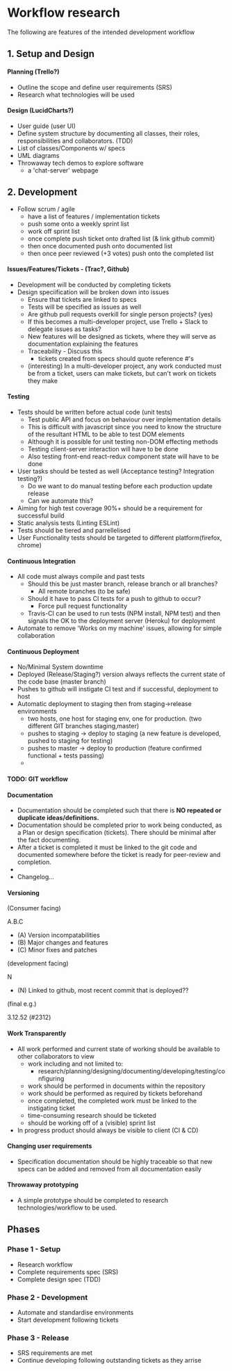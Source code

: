 
# Workflow research

The following are features of the intended development workflow

## 1. Setup and Design

#### Planning (Trello?)

- Outline the scope and define user requirements (SRS)
- Research what technologies will be used

#### Design (LucidCharts?)

- User guide (user UI)
- Define system structure by documenting all classes, their roles, responsibilities and collaborators.  (TDD)
- List of classes/Components w/ specs
- UML diagrams
- Throwaway tech demos to explore software
  - a 'chat-server' webpage

## 2. Development

- Follow scrum / agile
  - have a list of features / implementation tickets
  - push some onto a weekly sprint list
  - work off sprint list
  - once complete push ticket onto drafted list (& link github commit)
  - then once documented push onto documented list
  - then once peer reviewed (+3 votes) push onto the completed list

#### Issues/Features/Tickets - (Trac?, Github)

- Development will be conducted by completing tickets
- Design speciification will be broken down into issues
  - Ensure that tickets are linked to specs
  - Tests will be specified as issues as well
  - Are github pull requests overkill for single person projects? (yes)
  - If this becomes a multi-developer project, use Trello + Slack to delegate issues as tasks?
  - New features will be designed as tickets, where they will serve as documentation explaining the features
  - Traceability - Discuss this
    - tickets created from specs should quote reference #'s  
  - (interesting) In a multi-developer project, any work conducted must be from a ticket, users can make tickets, but can't work on tickets they make

#### Testing

- Tests should be written before actual code (unit tests)
  - Test public API and focus on behaviour over implementation details
  - This is difficult with javascript since you need to know the structure of the resultant HTML to be able to test DOM elements
  - Although it is possible for unit testing non-DOM effecting methods
  - Testing client-server interaction will have to be done
  - Also testing front-end react-redux component state will have to be done
- User tasks should be tested as well (Acceptance testing? Integration testing?)
  - Do we want to do manual testing before each production update release
  - Can we automate this?
- Aiming for high test coverage 90%+ should be a requirement for successful build
- Static analysis tests (Linting ESLint)
- Tests should be tiered and parrellelised
- User Functionality tests should be targeted to different platform(firefox, chrome)

#### Continuous Integration

- All code must always compile and past tests
  - Should this be just master branch, release branch or all branches?
    - All remote branches (to be safe)
  - Should it have to pass CI tests for a push to github to occur?
    - Force pull request functionality
  - Travis-CI can be used to run tests (NPM install, NPM test) and then signals the OK to the deployment server (Heroku) for deployment
- Automate to remove 'Works on my machine' issues, allowing for simple collaboration

#### Continuous Deployment

- No/Minimal System downtime
- Deployed (Release/Staging?) version always reflects the current state of the code base (master branch)
- Pushes to github will instigate CI test and if successful, deployment to host
- Automatic deployment to staging then from staging->release environments
  - two hosts, one host for staging env, one for production. (two different GIT branches staging,master)
  - pushes to staging -> deploy to staging  (a new feature is developed, pushed to staging for testing)
  - pushes to master -> deploy to production (feature confirmed functional + tests passing)
  -

#### TODO: GIT workflow

#### Documentation

- Documentation should be completed such that there is **NO repeated or duplicate ideas/definitions.**
- Documentation should be completed prior to work being conducted, as a Plan or design specification (tickets). There should be minimal after the fact documenting.
- After a ticket is completed it must be linked to the git code and documented somewhere before the ticket is ready for peer-review and completion.
-
- Changelog...

#### Versioning

(Consumer facing)

A.B.C

- (A) Version incompatabilities
- (B) Major changes and features
- (C) Minor fixes and patches

(development facing)

N

- (N) Linked to github, most recent commit that is deployed??

(final e.g.)

3.12.52 (#2312)

#### Work Transparently

- All work performed and current state of working should be available to other collaborators to view
  - work including and not limited to:
    - research/planning/designing/documenting/developing/testing/configuring
  - work should be performed in documents within the repository
  - work should be performed as required by tickets beforehand
  - once completed, the completed work must be linked to the instigating ticket
  - time-consuming research should be ticketed
  - should be working off of a (visible) sprint list
- In progress product should always be visible to client (CI & CD)

#### Changing user requirements

  - Specification documentation should be highly traceable so that new specs can be added and removed from all documentation easily

#### Throwaway prototyping

  - A simple prototype should be completed to research technologies/workflow to be used.

## Phases
### Phase 1 - Setup
- Research workflow
- Complete requirements spec (SRS)
- Complete design spec (TDD)

### Phase 2 - Development
- Automate and standardise environments
- Start development following tickets

### Phase 3 - Release
- SRS requirements are met
- Continue developing following outstanding tickets as they arrise
